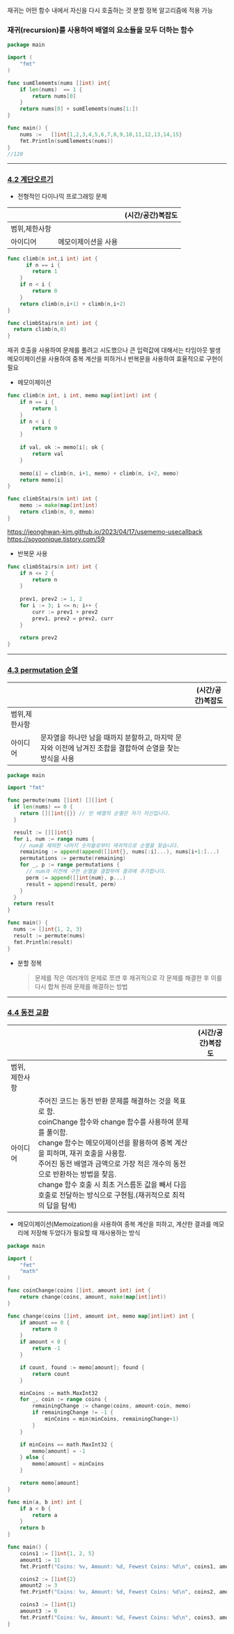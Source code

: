 

재귀는 어떤 함수 내에서 자신을 다시 호출하는 것
분할 정복 알고리즘에 적용 가능


### 재귀(recursion)를 사용하여 배열의 요소들을 모두 더하는 함수

```go
package main

import (
	"fmt"
)

func sumElememts(nums []int) int{
	if len(nums)  == 1 {
		return nums[0]
	}
	return nums[0] + sumElememts(nums[1:])
}

func main() {
	nums :=   []int{1,2,3,4,5,6,7,8,9,10,11,12,13,14,15}
	fmt.Println(sumElememts(nums))
}
//120
```

___
### [4.2 계단오르기](https://leetcode.com/problems/climbing-stairs/)
*  전형적인 다이나믹 프로그래밍 문제

|                |                          |(시간/공간)복잡도                    |
|:----------------|-------------------------------|--------------------------|
|범위,제한사항|    |  |
|아이디어| 메모이제이션을 사용 |  |

```go
func climb(n int,i int) int {
	  if n == i {
        return 1 
    }
    if n < i {
        return 0 
    }
    return climb(n,i+1) + climb(n,i+2) 
}

func climbStairs(n int) int {
  return climb(n,0)
} 
```
재귀 호출을 사용하여 문제를 풀려고 시도했으나
큰 입력값에 대해서는 타임아웃 발생
메모이제이션을 사용하여 중복 계산을 피하거나 반복문을 사용하여 효율적으로 구현이 필요
* 메모이제이션
```go
func climb(n int, i int, memo map[int]int) int {
    if n == i {
        return 1
    }
    if n < i {
        return 0
    }
    
    if val, ok := memo[i]; ok {
        return val
    }
    
    memo[i] = climb(n, i+1, memo) + climb(n, i+2, memo)
    return memo[i]
}

func climbStairs(n int) int {
    memo := make(map[int]int)
    return climb(n, 0, memo)
}

```
https://jeonghwan-kim.github.io/2023/04/17/usememo-usecallback
https://soyoonique.tistory.com/59

* 반복문 사용
```go
func climbStairs(n int) int {
    if n <= 2 {
        return n
    }
    
    prev1, prev2 := 1, 2
    for i := 3; i <= n; i++ {
        curr := prev1 + prev2
        prev1, prev2 = prev2, curr
    }
    
    return prev2
}

```

___
### [4.3 permutation 순열](https://leetcode.com/problems/permutations/)

|                |                          |(시간/공간)복잡도                    |
|:----------------|-------------------------------|--------------------------|
|범위,제한사항|    |  |
|아이디어| 문자열을 하나만 남을 때까지 분할하고, 마지막 문자와 이전에 남겨진 조합을 결합하여 순열을 찾는 방식을 사용 |  |

```go
package main

import "fmt"

func permute(nums []int) [][]int {
  if len(nums) == 0 {
    return [][]int{{}} // 빈 배열의 순열은 자기 자신입니다.
  }

  result := [][]int{}
  for i, num := range nums {
    // num을 제외한 나머지 숫자들로부터 재귀적으로 순열을 찾습니다.
    remaining := append(append([]int{}, nums[:i]...), nums[i+1:]...)
    permutations := permute(remaining)
    for _, p := range permutations {
      // num과 이전에 구한 순열을 결합하여 결과에 추가합니다.
      perm := append([]int{num}, p...)
      result = append(result, perm)
    }
  }
  return result
}

func main() {
  nums := []int{1, 2, 3}
  result := permute(nums)
  fmt.Println(result)
}

```
* 분할 정복
  > 문제를 작은 여러개의 문제로 쪼갠 후 재귀적으로 각 문제를 해결한 후 이를 다시 합쳐 원래 문제를 해결하는 방법

___
### [4.4 동전 교환](https://leetcode.com/problems/coin-change/)

|                |                                                                                   |(시간/공간)복잡도                    |
|:----------------|-----------------------------------------------------------------------------------|--------------------------|
|범위,제한사항|                                                                                   |  |
|아이디어| 주어진 코드는 동전 반환 문제를 해결하는 것을 목표로 함. <br/> coinChange 함수와 change 함수를 사용하여 문제를 풀이함.<br/> change 함수는 메모이제이션을 활용하여 중복 계산을 피하며, 재귀 호출을 사용함.<br/> 주어진 동전 배열과 금액으로 가장 적은 개수의 동전으로 반환하는 방법을 찾음.<br/>change 함수 호출 시 최초 거스름돈 값을 빼서 다음 호출로 전달하는 방식으로 구현됨.(재귀적으로 최적의 답을 탐색)|  |

* 메모이제이션(Memoization)을 사용하여 중복 계산을 피하고, 계산한 결과를 메모리에 저장해 두었다가 필요할 때 재사용하는 방식

```go
package main

import (
	"fmt"
	"math"
)

func coinChange(coins []int, amount int) int {
	return change(coins, amount, make(map[int]int))
}

func change(coins []int, amount int, memo map[int]int) int {
	if amount == 0 {
		return 0
	}
	if amount < 0 {
		return -1
	}

	if count, found := memo[amount]; found {
		return count
	}

	minCoins := math.MaxInt32
	for _, coin := range coins {
		remainingChange := change(coins, amount-coin, memo)
		if remainingChange != -1 {
			minCoins = min(minCoins, remainingChange+1)
		}
	}

	if minCoins == math.MaxInt32 {
		memo[amount] = -1
	} else {
		memo[amount] = minCoins
	}

	return memo[amount]
}

func min(a, b int) int {
	if a < b {
		return a
	}
	return b
}

func main() {
	coins1 := []int{1, 2, 5}
	amount1 := 11
	fmt.Printf("Coins: %v, Amount: %d, Fewest Coins: %d\n", coins1, amount1, coinChange(coins1, amount1))

	coins2 := []int{2}
	amount2 := 3
	fmt.Printf("Coins: %v, Amount: %d, Fewest Coins: %d\n", coins2, amount2, coinChange(coins2, amount2))

	coins3 := []int{1}
	amount3 := 0
	fmt.Printf("Coins: %v, Amount: %d, Fewest Coins: %d\n", coins3, amount3, coinChange(coins3, amount3))
}

```

